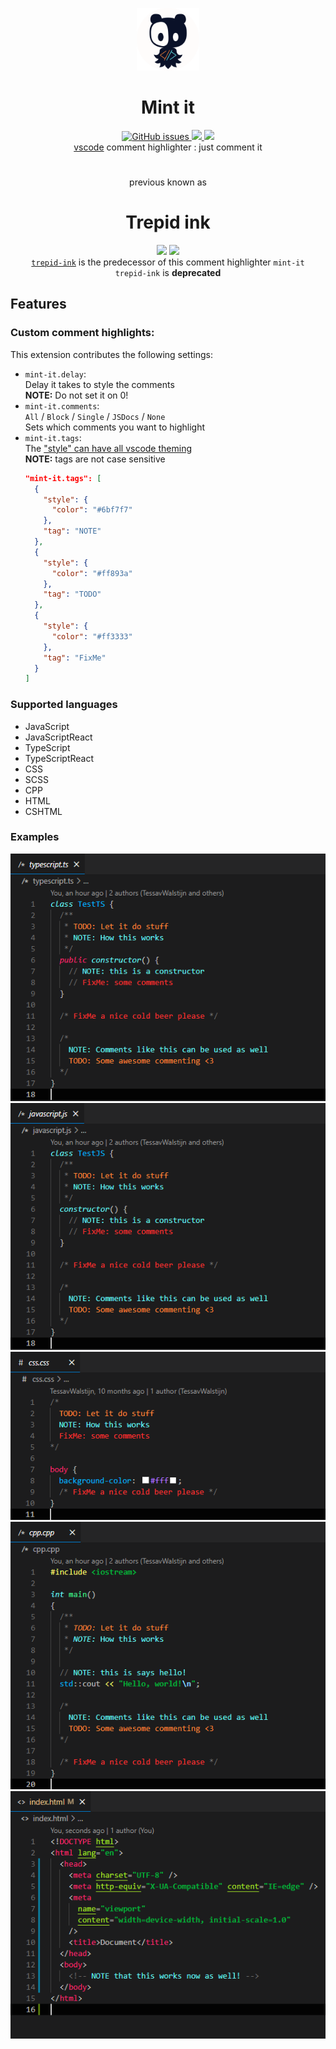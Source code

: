 <p align="center">
  <img src="./assets/logo.png" width="100px"><br>
</p>

<h1 align="center">Mint it</h1>

<p align="center">
  <a href="https://github.com/squeeble-ink/vscode.deco-it/issues">
    <img alt="GitHub issues" src="https://img.shields.io/github/issues/squeeble-ink/vscode.mint-it?color=253550&logo=github&style=flat-square">
  </a>
  <a href="https://marketplace.visualstudio.com/items?itemName=squeeble.deco-it">
    <img src="https://vsmarketplacebadge.apphb.com/version-short/squeeble.mint-it.svg?label=%20&style=flat-square&color=253550">
  </a>
  <a href="https://marketplace.visualstudio.com/items?itemName=squeeble.deco-it">
    <img src="https://vsmarketplacebadge.apphb.com/installs-short/squeeble.mint-it.svg?label=%20&style=flat-square&color=253550">
  </a>
  <br>
  <a href="https://code.visualstudio.com/" >vscode</a> comment highlighter : just comment it 
</p>

<h1></h1>
<h1></h1>

<p align="center">
  previous known as
</p>

<h1 align="center">Trepid ink</h1>

<p align="center">
    <img src="https://vsmarketplacebadge.apphb.com/version-short/squeeble.trepid-ink.svg?label=%20&style=flat-square&color=253550">
    <img src="https://vsmarketplacebadge.apphb.com/installs-short/squeeble.trepid-ink.svg?style=flat-square&color=253550"><br>
    <a href="https://github.com/squeeble-ink/vscode.trepid-ink/edit/master/README.md"><code>trepid-ink</code></a> is the predecessor of this comment highlighter <code>mint-it</code><br>
    <code>trepid-ink</code> is <b>deprecated</b>
</p>

## Features

### Custom comment highlights:

This extension contributes the following settings:

- `mint-it.delay`:  
  Delay it takes to style the comments  
  **NOTE:** Do not set it on 0!
- `mint-it.comments`:  
  `All` / `Block` / `Single` / `JSDocs` / `None`  
  Sets which comments you want to highlight
- `mint-it.tags`:  
  The ["style" can have all vscode theming](https://code.visualstudio.com/api/references/vscode-api#ThemableDecorationRenderOptions)  
  **NOTE:** tags are not case sensitive
  ```json
  "mint-it.tags": [
    {
      "style": {
        "color": "#6bf7f7"
      },
      "tag": "NOTE"
    },
    {
      "style": {
        "color": "#ff893a"
      },
      "tag": "TODO"
    },
    {
      "style": {
        "color": "#ff3333"
      },
      "tag": "FixMe"
    }
  ]
  ```

### Supported languages

- JavaScript
- JavaScriptReact
- TypeScript
- TypeScriptReact
- CSS
- SCSS
- CPP
- HTML
- CSHTML

### Examples

![mint-it-ts](./assets/mint-it-ts-100.png)  
![mint-it-js](./assets/mint-it-js-100.png)  
![mint-it-css](./assets/mint-it-css-100.png)  
![mint-it-cpp](./assets/mint-it-cpp-100.png)  
![mint-it-css](./assets/mint-it-html-100.png)  
